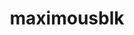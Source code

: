 ---
title: maximousblk
github: https://github.com/maximousblk
mode: dark
transition: 3s
archetype:
- Github Actions
- Editor’s Choice
---